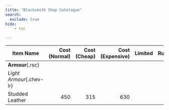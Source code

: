 ```yaml
---
title: "Blacksmith Shop Catalogue"
search:
  exclude: true
hide:
    - toc

---
```



| Item Name | Cost (Normal) | Cost (Cheap) | Cost (Expensive) | Limited | Rural  | Urban | Premium |
|---|--:|--:|--:|:-:|:-:|:-:|:-:|
| **Armour**{.rsc} |  |  |  |  |  |  |  |
| *Light Armour*{.chev-lr} |  |  |  |  |  |  |  |
| Studded Leather | 450 | 315 | 630 |  |  | x | x |

